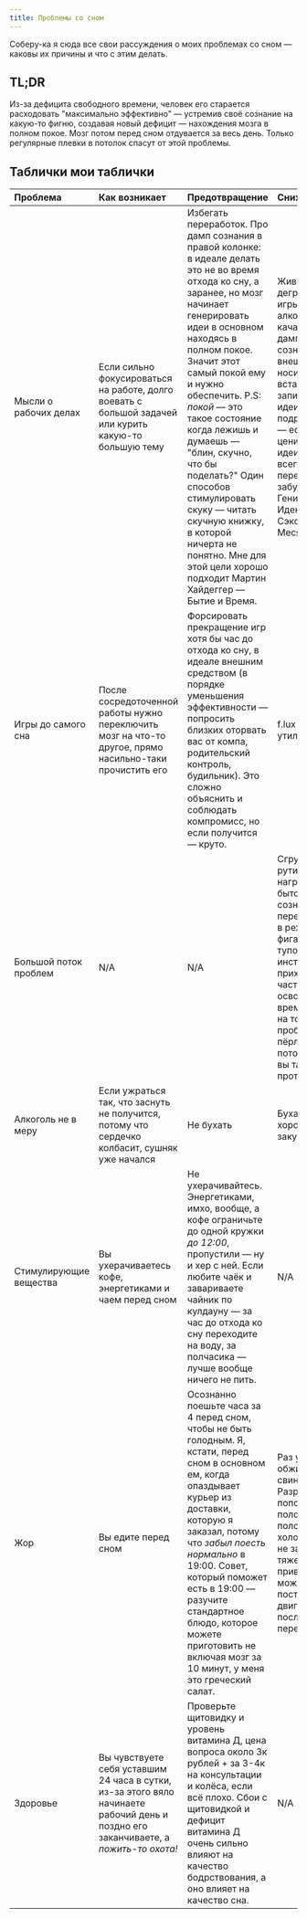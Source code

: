 ```yaml
---
title: Проблемы со сном
---
```


Соберу-ка я сюда все свои рассуждения о моих проблемах со сном — каковы их причины и что с этим делать.

## TL;DR

Из-за дефицита свободного времени, человек его старается расходовать "максимально эффективно" — устремив своё сознание на какую-то фигню, создавая новый дефицит — нахождения мозга в полном покое. Мозг потом перед сном отдувается за весь день. Только регулярные плевки в потолок спасут от этой проблемы.

## Таблички мои таблички

| Проблема | Как возникает | Предотвращение | Снижение вреда |
|:----|:----|:----|:----|
| Мысли о рабочих делах | Если сильно фокусироваться на работе, долго воевать с большой задачей или курить какую-то большую тему | Избегать переработок. Про дамп сознания в правой колонке: в идеале делать это не во время отхода ко сну, а заранее, но мозг начинает генерировать идеи в основном находясь в полном покое. Значит этот самый покой ему и нужно обеспечить. P.S: _покой_ — это такое состояние когда лежишь и думаешь — "блин, скучно, что бы поделать?" Один способов стимулировать скуку — читать скучную книжку, в которой ничерта не понятно. Мне для этой цели хорошо подходит Мартин Хайдеггер — Бытие и Время. | Живительная деградация, игры, фильмы, алкоголь в меру, качалка. Можно дампить сознание на внешние носители — вставайте, записывайте идеи со всеми подробностями — если Вы цените свои идеи, то скорее всего будете переживать что забудете Эту Гениальную Идею Которая Сэкономит 2 Месяца Работы. |
| Игры до самого сна | После сосредоточенной работы нужно переключить мозг на что-то другое, прямо насильно-таки прочистить его | Форсировать прекращение игр хотя бы час до отхода ко сну, в идеале внешним средством (в порядке уменьшения эффективности — попросить близких оторвать вас от компа, родительский контроль, будильник). Это сложно объяснить и соблюдать компромисс, но если получится — круто. | f.lux и подобные утилиты |
| Большой поток проблем | N/A | N/A | Сгружайте рутинную нагрузку (хотя бы бытовуху) с сознания, переключайтесь в режим робота, фигачьте всё тупо по инструкциям, не приходя в себя, а часть освободившегося времени тратьте на то, чтобы проблемы не пёрли таким потоком, долго вы так не протянете. |
| Алкоголь не в меру | Если ужраться так, что заснуть не получится, потому что сердечко колбасит, сушняк уже начался | Не бухать | Бухать в меру, хорошо закусывать |
| Стимулирующие вещества | Вы ухерачиваетесь кофе, энергетиками и чаем перед сном | Не ухерачивайтесь. Энергетиками, имхо, вообще, а кофе ограничьте до одной кружки _до 12:00_, пропустили — ну и хер с ней. Если любите чаёк и завариваете чайник по кулдауну — за час до отхода ко сну переходите на воду, за полчасика — лучше вообще ничего не пить. | N/A |
| Жор | Вы едите перед сном | Осознанно поешьте часа за 4 перед сном, чтобы не быть голодным. Я, кстати, перед сном в основном ем, когда опаздывает курьер из доставки, которую я заказал, потому что _забыл поесть нормально_ в 19:00. Совет, который поможет есть в 19:00 — разучите стандартное блюдо, которое можете приготовить не включая мозг за 10 минут, у меня это греческий салат. | Раз уж ешьте, не обжирайтесь как свинья. Разрезать бургер пополам и положить половину в холодильник — не зашквар. Если тяжело привыкать — можно постепенно двигать время последнего перекуса. |
| Здоровье | Вы чувствуете себя уставшим 24 часа в сутки, из-за этого вяло начинаете рабочий день и поздно его заканчиваете, а _пожить-то охота!_ | Проверьте щитовидку и уровень витамина Д, цена вопроса около 3к рублей + за 3-4к на консультации и колёса, если всё плохо. Сбои с щитовидкой и дефицит витамина Д очень сильно влияют на качество бодрствования, а оно влияет на качество сна. | N/A |
